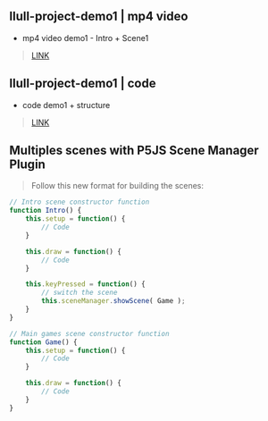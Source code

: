 ## llull-project-demo1 |  mp4 video

* mp4 video demo1 - Intro + Scene1
> [LINK](https://drive.google.com/open?id=1ChxvXTbIlAZo9w469-dWbp-sUh9ogUfD)

## llull-project-demo1 | code

* code demo1 + structure
> [LINK](https://github.com/bernatferragut/llull-project)

## Multiples scenes with P5JS Scene Manager Plugin

> Follow this new format for building the scenes:

```JavaScript
// Intro scene constructor function
function Intro() {
    this.setup = function() {
        // Code
    }

    this.draw = function() {
        // Code
    }

    this.keyPressed = function() {
        // switch the scene
        this.sceneManager.showScene( Game );
    }
}

// Main games scene constructor function
function Game() {
    this.setup = function() {
        // Code
    }

    this.draw = function() {
        // Code
    }
}
```
